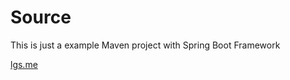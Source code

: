 # Source

This is just a example Maven project with Spring Boot Framework

[lgs.me][lgs-link]

[lgs-link]: https://lgs.me

